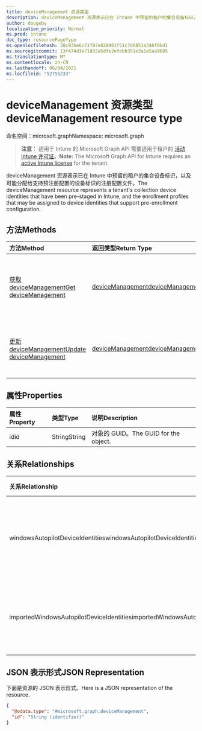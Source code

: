 ```yaml
---
title: deviceManagement 资源类型
description: deviceManagement 资源表示已在 Intune 中预留的租户的集合设备标识，以及可能分配给支持预注册配置的设备标识的注册配置文件。
author: dougeby
localization_priority: Normal
ms.prod: intune
doc_type: resourcePageType
ms.openlocfilehash: 38c93be6c71f97e828901f51c7d6851a346f0bd1
ms.sourcegitcommit: 13f474d3e71d32a5dfe2efebb351e3a1a5aa9685
ms.translationtype: MT
ms.contentlocale: zh-CN
ms.lasthandoff: 06/04/2021
ms.locfileid: "52755233"
---
```

# <a name="devicemanagement-resource-type"></a><span data-ttu-id="928e7-103">deviceManagement 资源类型</span><span class="sxs-lookup"><span data-stu-id="928e7-103">deviceManagement resource type</span></span>

<span data-ttu-id="928e7-104">命名空间：microsoft.graph</span><span class="sxs-lookup"><span data-stu-id="928e7-104">Namespace: microsoft.graph</span></span>

> <span data-ttu-id="928e7-105">**注意：** 适用于 Intune 的 Microsoft Graph API 需要适用于租户的 [活动 Intune 许可证](https://go.microsoft.com/fwlink/?linkid=839381)。</span><span class="sxs-lookup"><span data-stu-id="928e7-105">**Note:** The Microsoft Graph API for Intune requires an [active Intune license](https://go.microsoft.com/fwlink/?linkid=839381) for the tenant.</span></span>

<span data-ttu-id="928e7-106">deviceManagement 资源表示已在 Intune 中预留的租户的集合设备标识，以及可能分配给支持预注册配置的设备标识的注册配置文件。</span><span class="sxs-lookup"><span data-stu-id="928e7-106">The deviceManagement resource represents a tenant's collection device identities that have been pre-staged in Intune, and the enrollment profiles that may be assigned to device identities that support pre-enrollment configuration.</span></span>

## <a name="methods"></a><span data-ttu-id="928e7-107">方法</span><span class="sxs-lookup"><span data-stu-id="928e7-107">Methods</span></span>
|<span data-ttu-id="928e7-108">方法</span><span class="sxs-lookup"><span data-stu-id="928e7-108">Method</span></span>|<span data-ttu-id="928e7-109">返回类型</span><span class="sxs-lookup"><span data-stu-id="928e7-109">Return Type</span></span>|<span data-ttu-id="928e7-110">说明</span><span class="sxs-lookup"><span data-stu-id="928e7-110">Description</span></span>|
|:---|:---|:---|
|[<span data-ttu-id="928e7-111">获取 deviceManagement</span><span class="sxs-lookup"><span data-stu-id="928e7-111">Get deviceManagement</span></span>](../api/intune-enrollment-devicemanagement-get.md)|[<span data-ttu-id="928e7-112">deviceManagement</span><span class="sxs-lookup"><span data-stu-id="928e7-112">deviceManagement</span></span>](../resources/intune-enrollment-devicemanagement.md)|<span data-ttu-id="928e7-113">读取 [deviceManagement](../resources/intune-enrollment-devicemanagement.md) 对象的属性和关系。</span><span class="sxs-lookup"><span data-stu-id="928e7-113">Read properties and relationships of the [deviceManagement](../resources/intune-enrollment-devicemanagement.md) object.</span></span>|
|[<span data-ttu-id="928e7-114">更新 deviceManagement</span><span class="sxs-lookup"><span data-stu-id="928e7-114">Update deviceManagement</span></span>](../api/intune-enrollment-devicemanagement-update.md)|[<span data-ttu-id="928e7-115">deviceManagement</span><span class="sxs-lookup"><span data-stu-id="928e7-115">deviceManagement</span></span>](../resources/intune-enrollment-devicemanagement.md)|<span data-ttu-id="928e7-116">更新 [deviceManagement](../resources/intune-enrollment-devicemanagement.md) 对象的属性。</span><span class="sxs-lookup"><span data-stu-id="928e7-116">Update the properties of a [deviceManagement](../resources/intune-enrollment-devicemanagement.md) object.</span></span>|

## <a name="properties"></a><span data-ttu-id="928e7-117">属性</span><span class="sxs-lookup"><span data-stu-id="928e7-117">Properties</span></span>
|<span data-ttu-id="928e7-118">属性</span><span class="sxs-lookup"><span data-stu-id="928e7-118">Property</span></span>|<span data-ttu-id="928e7-119">类型</span><span class="sxs-lookup"><span data-stu-id="928e7-119">Type</span></span>|<span data-ttu-id="928e7-120">说明</span><span class="sxs-lookup"><span data-stu-id="928e7-120">Description</span></span>|
|:---|:---|:---|
|<span data-ttu-id="928e7-121">id</span><span class="sxs-lookup"><span data-stu-id="928e7-121">id</span></span>|<span data-ttu-id="928e7-122">String</span><span class="sxs-lookup"><span data-stu-id="928e7-122">String</span></span>|<span data-ttu-id="928e7-123">对象的 GUID。</span><span class="sxs-lookup"><span data-stu-id="928e7-123">The GUID for the object.</span></span>|

## <a name="relationships"></a><span data-ttu-id="928e7-124">关系</span><span class="sxs-lookup"><span data-stu-id="928e7-124">Relationships</span></span>
|<span data-ttu-id="928e7-125">关系</span><span class="sxs-lookup"><span data-stu-id="928e7-125">Relationship</span></span>|<span data-ttu-id="928e7-126">类型</span><span class="sxs-lookup"><span data-stu-id="928e7-126">Type</span></span>|<span data-ttu-id="928e7-127">说明</span><span class="sxs-lookup"><span data-stu-id="928e7-127">Description</span></span>|
|:---|:---|:---|
|<span data-ttu-id="928e7-128">windowsAutopilotDeviceIdentities</span><span class="sxs-lookup"><span data-stu-id="928e7-128">windowsAutopilotDeviceIdentities</span></span>|<span data-ttu-id="928e7-129">[windowsAutopilotDeviceIdentity](../resources/intune-enrollment-windowsautopilotdeviceidentity.md) 集合</span><span class="sxs-lookup"><span data-stu-id="928e7-129">[windowsAutopilotDeviceIdentity](../resources/intune-enrollment-windowsautopilotdeviceidentity.md) collection</span></span>|<span data-ttu-id="928e7-130">该Windows autopilot 设备标识包含集合。</span><span class="sxs-lookup"><span data-stu-id="928e7-130">The Windows autopilot device identities contained collection.</span></span>|
|<span data-ttu-id="928e7-131">importedWindowsAutopilotDeviceIdentities</span><span class="sxs-lookup"><span data-stu-id="928e7-131">importedWindowsAutopilotDeviceIdentities</span></span>|<span data-ttu-id="928e7-132">[importedWindowsAutopilotDeviceIdentity](../resources/intune-enrollment-importedwindowsautopilotdeviceidentity.md) 集合</span><span class="sxs-lookup"><span data-stu-id="928e7-132">[importedWindowsAutopilotDeviceIdentity](../resources/intune-enrollment-importedwindowsautopilotdeviceidentity.md) collection</span></span>|<span data-ttu-id="928e7-133">导入的 Windows AutoPilot 设备的集合。</span><span class="sxs-lookup"><span data-stu-id="928e7-133">Collection of imported Windows autopilot devices.</span></span>|

## <a name="json-representation"></a><span data-ttu-id="928e7-134">JSON 表示形式</span><span class="sxs-lookup"><span data-stu-id="928e7-134">JSON Representation</span></span>
<span data-ttu-id="928e7-135">下面是资源的 JSON 表示形式。</span><span class="sxs-lookup"><span data-stu-id="928e7-135">Here is a JSON representation of the resource.</span></span>
<!-- {
  "blockType": "resource",
  "keyProperty": "id",
  "@odata.type": "microsoft.graph.deviceManagement"
}
-->
``` json
{
  "@odata.type": "#microsoft.graph.deviceManagement",
  "id": "String (identifier)"
}
```




